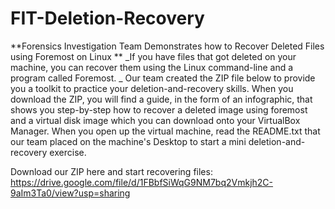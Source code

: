 # FIT-Deletion-Recovery
**Forensics Investigation Team Demonstrates how to Recover Deleted Files using Foremost on Linux
**
_If you have files that got deleted on your machine, you can recover them using the Linux command-line and a program called Foremost. 
_
Our team created the ZIP file below to provide you a toolkit to practice your deletion-and-recovery skills. When you download the ZIP, you will find a guide, in the form of an infographic, that shows you step-by-step how to recover a deleted image using foremost and a virtual disk image which you can download onto your VirtualBox Manager. When you open up the virtual machine, read the README.txt that our team placed on the machine's Desktop to start a mini deletion-and-recovery exercise.

Download our ZIP here and start recovering files:
https://drive.google.com/file/d/1FBbfSiWqG9NM7bq2Vmkjh2C-9aIm3Ta0/view?usp=sharing
